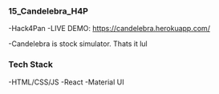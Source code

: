 ### 15_Candelebra_H4P
-Hack4Pan
-LIVE DEMO: https://candelebra.herokuapp.com/

-Candelebra is stock simulator. Thats it lul

### Tech Stack
-HTML/CSS/JS
-React
-Material UI
